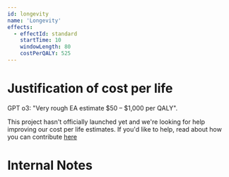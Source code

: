 ```yaml
---
id: longevity
name: 'Longevity'
effects:
  - effectId: standard
    startTime: 10
    windowLength: 80
    costPerQALY: 525
---
```


# Justification of cost per life

GPT o3: "Very rough EA estimate $50 – $1,000 per QALY".

This project hasn't officially launched yet and we're looking for help improving our cost per life estimates.
If you'd like to help, read about how you can contribute [here](https://github.com/impactlist/impactlist/blob/master/CONTRIBUTING.md)

# Internal Notes
